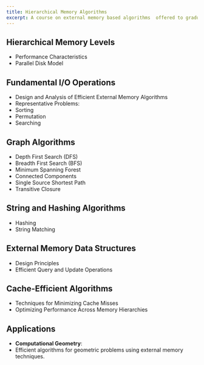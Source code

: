 ```yaml
---
title: Hierarchical Memory Algorithms
excerpt: A course on external memory based algorithms  offered to graduate and senior undergraduate students.
---
```



## Hierarchical Memory Levels
- Performance Characteristics
- Parallel Disk Model

## Fundamental I/O Operations
- Design and Analysis of Efficient External Memory Algorithms
- Representative Problems:
- Sorting
- Permutation
- Searching

## Graph Algorithms
- Depth First Search (DFS)
- Breadth First Search (BFS)
- Minimum Spanning Forest
- Connected Components
- Single Source Shortest Path
- Transitive Closure

## String and Hashing Algorithms
- Hashing
- String Matching

## External Memory Data Structures
- Design Principles
- Efficient Query and Update Operations

## Cache-Efficient Algorithms
- Techniques for Minimizing Cache Misses
- Optimizing Performance Across Memory Hierarchies

## Applications
- **Computational Geometry**:
- Efficient algorithms for geometric problems using external memory techniques.
